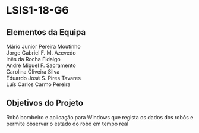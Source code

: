 # LSIS1-18-G6

## Elementos da Equipa
Mário Junior Pereira Moutinho  
Jorge Gabriel F. M. Azevedo  
Inês da Rocha Fidalgo  
André Miguel F. Sacramento  
Carolina Oliveira Silva  
Eduardo José S. Pires Tavares  
Luís Carlos Carmo Pereira  

## Objetivos do Projeto
Robô bombeiro e aplicação para Windows que regista os dados dos robôs e permite observar o estado do robô em tempo real